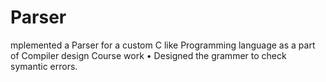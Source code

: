 # Parser
mplemented a Parser for a custom C like Programming language as a part of Compiler design Course work • Designed the grammer to check symantic errors.
